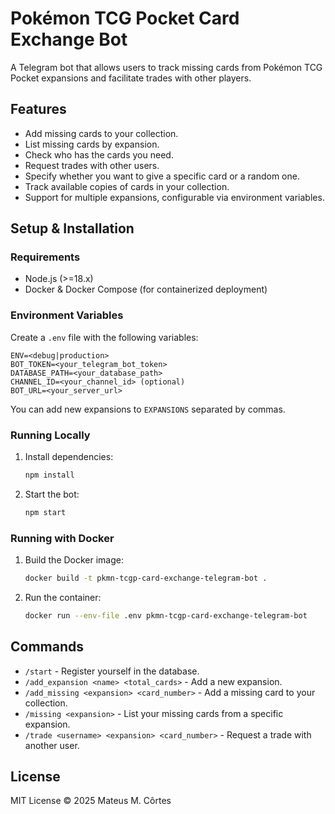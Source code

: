 # Pokémon TCG Pocket Card Exchange Bot

A Telegram bot that allows users to track missing cards from Pokémon TCG Pocket expansions and facilitate trades with other players.

## Features
- Add missing cards to your collection.
- List missing cards by expansion.
- Check who has the cards you need.
- Request trades with other users.
- Specify whether you want to give a specific card or a random one.
- Track available copies of cards in your collection.
- Support for multiple expansions, configurable via environment variables.

## Setup & Installation

### Requirements
- Node.js (>=18.x)
- Docker & Docker Compose (for containerized deployment)

### Environment Variables
Create a `.env` file with the following variables:
```
ENV=<debug|production>
BOT_TOKEN=<your_telegram_bot_token>
DATABASE_PATH=<your_database_path>
CHANNEL_ID=<your_channel_id> (optional)
BOT_URL=<your_server_url>
```
You can add new expansions to `EXPANSIONS` separated by commas.

### Running Locally
1. Install dependencies:
   ```sh
   npm install
   ```
2. Start the bot:
   ```sh
   npm start
   ```

### Running with Docker
1. Build the Docker image:
   ```sh
   docker build -t pkmn-tcgp-card-exchange-telegram-bot .
   ```
2. Run the container:
   ```sh
   docker run --env-file .env pkmn-tcgp-card-exchange-telegram-bot
   ```

## Commands
- `/start` - Register yourself in the database.
- `/add_expansion <name> <total_cards>` - Add a new expansion.
- `/add_missing <expansion> <card_number>` - Add a missing card to your collection.
- `/missing <expansion>` - List your missing cards from a specific expansion.
- `/trade <username> <expansion> <card_number>` - Request a trade with another user.

## License
MIT License © 2025 Mateus M. Côrtes


